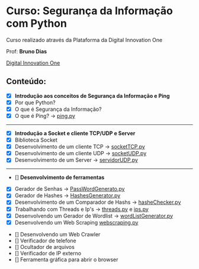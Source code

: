 # Curso: Segurança da Informação com Python
 
Curso realizado através da Plataforma da Digital Innovation One

Prof: **Bruno Dias**

[Digital Innovation One](web.digitalinnovation.one)

## Conteúdo:

* [x] **Introdução aos conceitos de Segurança da Informação e Ping**
* [x] Por que Python? 
* [x] O que é Segurança da Informação? 
* [x] O que é Ping? -> [ping.py](ping.py)
<hr>

* [x] **Introdução a Socket e cliente TCP/UDP e Server**
* [x] Biblioteca Socket
* [x] Desenvolvimento de um cliente TCP -> [socketTCP.py](socketTCP.py)
* [x] Desenvolvimento de um cliente UDP -> [socketUDP.py](socketUDP.py) 
* [x] Desenvolvimento de um Server -> [servidorUDP.py](servidorUDP.py) 
<hr>

* [] **Desenvolvimento de ferramentas** 
* [x] Gerador de Senhas -> [PassWordGenerato.py](PassWordGenerato.py) 
* [x] Gerador de Hashes -> [HashesGenerator.py](HashesGenerator.py) 
* [x] Desenvolvimento de um Comparador de Hashs -> [hasheChecker.py](hasheChecker.py)
* [x] Trabalhando com Threads e Ip's -> [threads.py](threads.py) e [ips.py](ips.py)
* [x] Desenvolvendo um Gerador de Wordlist ->  [wordListGenerator.py](wordListGenerator.py)
* [x] Desenvolvendo um Web Scraping [webscraping.py](webscraping.py)
* [] Desenvolvendo um Web Crawler
* [] Verificador de telefone
* [] Ocultador de arquivos
* [] Verificador de IP externo
* [] Ferramenta gráfica para abrir o browser